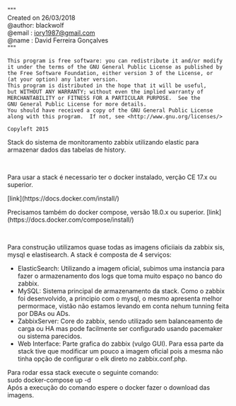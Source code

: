 """
<br>Created on 26/03/2018
<br>@author: blackwolf
<br>@email : iory1987@gmail.com
<br>@name  : David Ferreira Gonçalves
<br>
"""

    This program is free software: you can redistribute it and/or modify
    it under the terms of the GNU General Public License as published by
    the Free Software Foundation, either version 3 of the License, or
    (at your option) any later version.
    This program is distributed in the hope that it will be useful,
    but WITHOUT ANY WARRANTY; without even the implied warranty of
    MERCHANTABILITY or FITNESS FOR A PARTICULAR PURPOSE.  See the
    GNU General Public License for more details.
    You should have received a copy of the GNU General Public License
    along with this program.  If not, see <http://www.gnu.org/licenses/>
    
    Copyleft 2015
    
 <p>Stack do sistema de monitoramento zabbix utilizando elastic para armazenar dados das tabelas de history.</p><br>
 <p>Para usar a stack é necessario ter o docker instalado, verção CE 17.x ou superior.</p> [link](https://docs.docker.com/install/)<br>
 <p>Precisamos também do docker compose, versão 18.0.x ou superior. [link](https://docs.docker.com/compose/install/)</p><br>
 
 
 Para construção utilizamos quase todas as imagens oficiiais da zabbix sis, mysql e elastisearch.
 A stack é composta de 4 serviços:
   - ElasticSearch: Utilizando a imagem oficial, subimos uma instancia para fazer o armazenamento dos logs que toma muito espaço no banco do zabbix.
   - MySQL: Sistema principal de armazenamento da stack. Como o zabbix foi desenvolvido, a principio com o mysql, o mesmo apresenta melhor permormace, vistão não estamos levando em conta nehum tunning feita por DBAs ou ADs.
   - ZabbixServer: Core do zabbix, sendo utilizado sem balanceamento de carga ou HA mas pode facilmente ser configurado usando pacemaker ou sistema parecidos.
   - Web Interface: Parte grafica do zabbix (vulgo GUI). Para essa parte da stack tive que modificar um pouco a imagem oficial pois a mesma não tinha opção de configurar o elk direto no zabbix.conf.php.
 
 Para rodar essa stack execute o seguinte comando:<br>
    sudo docker-compose up -d <br>
 Após a execução do comando espere o docker fazer o download das imagens.
 
